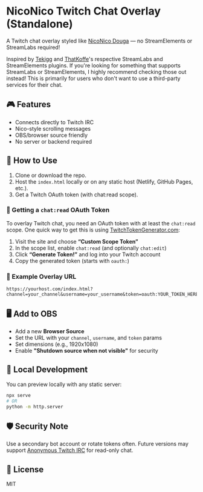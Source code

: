 # NicoNico Twitch Chat Overlay (Standalone)

A Twitch chat overlay styled like [NicoNico Douga](https://www.nicovideo.jp/) — no StreamElements or StreamLabs required!

Inspired by [Tekigg](https://github.com/tekigg/niconico-twitch) and [ThatKoffe](https://github.com/ThatKoffe/niconico-twitch)'s respective StreamLabs and StreamElements plugins. If you're looking for something that supports StreamLabs or StreamElements, I highly recommend checking those out instead! This is primarily for users who don't want to use a third-party services for their chat.

## 🎮 Features

- Connects directly to Twitch IRC
- Nico-style scrolling messages
- OBS/browser source friendly
- No server or backend required

## 🚀 How to Use

1. Clone or download the repo.
2. Host the `index.html` locally or on any static host (Netlify, GitHub Pages, etc.).
3. Get a Twitch OAuth token (with chat:read scope).

### 🔐 Getting a `chat:read` OAuth Token

To overlay Twitch chat, you need an OAuth token with at least the `chat:read` scope. One quick way to get this is using [TwitchTokenGenerator.com](https://twitchtokengenerator.com):

1. Visit the site and choose **“Custom Scope Token”**
2. In the scope list, enable `chat:read` (and optionally `chat:edit`)
3. Click **“Generate Token!”** and log into your Twitch account
4. Copy the generated token (starts with `oauth:`)

### 🧩 Example Overlay URL

```
https://yourhost.com/index.html?channel=your_channel&username=your_username&token=oauth:YOUR_TOKEN_HERE
```

## 🖥️ Add to OBS

- Add a new **Browser Source**
- Set the URL with your `channel`, `username`, and `token` params
- Set dimensions (e.g., 1920x1080)
- Enable **"Shutdown source when not visible"** for security

## 🧪 Local Development

You can preview locally with any static server:

```bash
npx serve
# OR
python -m http.server
```

## 🛡️ Security Note

Use a secondary bot account or rotate tokens often. Future versions may support [Anonymous Twitch IRC](https://dev.twitch.tv/docs/irc) for read-only chat.

## 📜 License

MIT
